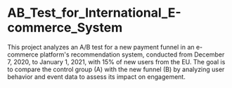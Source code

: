 # AB_Test_for_International_E-commerce_System
This project analyzes an A/B test for a new payment funnel in an e-commerce platform's recommendation system, conducted from December 7, 2020, to January 1, 2021, with 15% of new users from the EU. The goal is to compare the control group (A) with the new funnel (B) by analyzing user behavior and event data to assess its impact on engagement.
